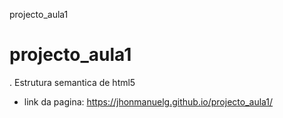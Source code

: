 projecto_aula1
# projecto_aula1
. Estrutura semantica de html5
- link da pagina: https://jhonmanuelg.github.io/projecto_aula1/
